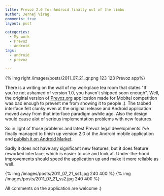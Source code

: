 ```yaml
---
title: Prevoz 2.0 for Android finally out of the limbo
author: Jernej Virag
comments: true
layout: post

categories:
  - My work
  - Prevoz
  - Android
tags:
  - android
  - prevoz
  
---
```


{% img right /images/posts/2011_07_21_qr.png 123 123 Prevoz app%}

There is a writing on the wall of my workplace tea room that states "If you're not ashamed of version 1.0, you haven't shipped soon enough". Well, the original version of [Prevoz.org][1] application made for Mobitel competition was bad enough to prevent me from showing it to people :). The tabbed interface felt clunky even at the original release and Android application moved away from that interface paradigm awhile ago. Also the design would cause alot of serious implementation problems with new features.

So in light of those problems and latest Prevoz legal developments I've finally managed to finish up version 2.0 of the Android mobile application and [publish it on Android Market][2].


Sadly it does not have any significant new features, but it does feature reworked interface, which is easier to use and look at. Under-the-hood improvements should speed the application up and make it more reliable as well.

{% img /images/posts/2011_07_21_ss1.jpg 240 400 %}
{% img /images/posts/2011_07_21_ss2.jpg 240 400 %}

All comments on the application are welcome :)


 [1]: http://prevoz.org/
 [2]: https://market.android.com/details?id=org.prevoz.android